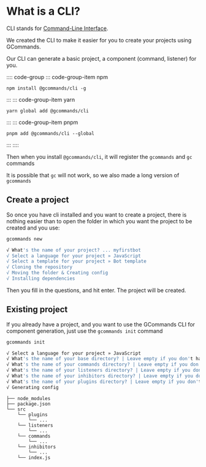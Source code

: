 # What is a CLI?

CLI stands for [Command-Line Interface](https://en.wikipedia.org/wiki/Command-line_interface).

We created the CLI to make it easier for you to create your projects using GCommands.

Our CLI can generate a basic project, a component (command, listener) for you.

:::: code-group
::: code-group-item npm

```sh:no-line-numbers
npm install @gcommands/cli -g
```

:::
::: code-group-item yarn

```sh:no-line-numbers
yarn global add @gcommands/cli
```

:::
::: code-group-item pnpm

```sh:no-line-numbers
pnpm add @gcommands/cli --global
```

:::
::::

Then when you install `@gcommands/cli`, it will register the `gcommands` and `gc` commands

It is possible that `gc` will not work, so we also made a long version of `gcommands`

## Create a project

So once you have cli installed and you want to create a project, there is nothing easier than to open the folder in which you want the project to be created and you use:
```bash
gcommands new

√ What's the name of your project? ... myfirstbot
√ Select a language for your project » JavaScript
√ Select a template for your project » Bot template
√ Cloning the repository
√ Moving the folder & Creating config
√ Installing dependencies
```

Then you fill in the questions, and hit enter. The project will be created.

## Existing project

If you already have a project, and you want to use the GCommands CLI for component generation, just use the `gcommands init` command
```bash
gcommands init

√ Select a language for your project » JavaScript
√ What's the name of your base directory? | Leave empty if you don't have ... src
√ What's the name of your commands directory? | Leave empty if you don't have ... commands
√ What's the name of your listeners directory? | Leave empty if you don't have ... listeners
√ What's the name of your inhibitors directory? | Leave empty if you don't have ... inhibitors
√ What's the name of your plugins directory? | Leave empty if you don't have ... plugins
√ Generating config
```

```
├── node_modules
├── package.json
└── src
    └── plugins
        └── ...
    └── listeners
        └── ...
    └── commands
        └── ...
    └── inhibitors
        └── ...
    └── index.js
```